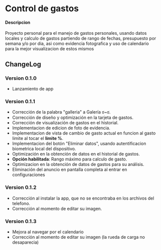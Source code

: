 # Control de gastos
#### Descripcion
Proyecto personal para el manejo de gastos personales, usando datos locales y calculo de gastos partiendo de rango de fechas, presupuesto por semana y/o por dia, asi como evidencia fotografica y uso de calendario para la mejor visualizacion de estos mismos

## ChangeLog
### Version 0.1.0
  - Lanzamiento de app
  
### Version 0.1.1
  - Corrección de la palabra "galleria" a Galería ಠ~ಠ.
  - Corrección de diseño y optimización en la tarjeta de gastos.
  - Corrección de visualización de gastos en el historial.
  - Implementacion de edicion de foto de evidencia.
  - Implementacion de vista de cambio de gasto actual en funcion al gasto limite al tocar el **limite %**.
  - Implementacion del botón "Eliminar datos", usando autentificacion biometrica local del dispositivo.
  - Optimización en la obtención de datos en el historial de gastos.
  - **Opción habilitada**: Rango máximo para calculo de gasto.
  - Optimizacion en la obtención de datos de gastos para su análisis.
  - Eliminación del anuncio en pantalla completa al entrar en configuraciones

### Version 0.1.2
  - Corrección al instalar la app, que no se encontraba en los archivos del telefono.
  - Corrección al momento de editar su imagen.

### Version 0.1.3
  - Mejora al navegar por el calendario
  - Corrección al momento de editar su imagen (la rueda de carga no desaparecia)
